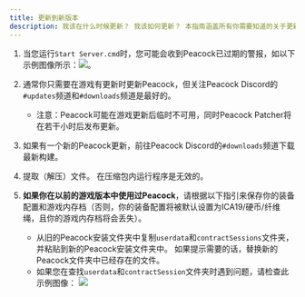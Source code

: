 ```yaml
---
title: 更新到新版本
description: 我该在什么时候更新？ 我该如何更新？ 本指南涵盖所有你需要知道的关于更新的内容。
---
```


1. 当您运行`Start Server.cmd`时，您可能会收到Peacock已过期的警报，如以下示例图像所示：![](/img/peacock_out_of_date.png)。
2. 通常你只需要在游戏有更新时更新Peacock，但关注Peacock Discord的`#updates`频道和`#downloads`频道是最好的。
    - 注意：Peacock可能在游戏更新后临时不可用，同时Peacock Patcher将在若干小时后发布更新。
3. 如果有一个新的Peacock更新，前往Peacock Discord的`#downloads`频道下载最新构建。
4. 提取（解压）文件。 在压缩包内运行程序是无效的。
5. **如果你在以前的游戏版本中使用过Peacock**，请根据以下指引来保存你的装备配置和游戏内存档（否则，你的装备配置将被默认设置为ICA19/硬币/纤维绳，且你的游戏内存档将会丢失）。

    - 从旧的Peacock安装文件夹中复制`userdata`和`contractSessions`文件夹，并粘贴到新的Peacock安装文件夹中。 如果提示需要的话，替换新的Peacock文件夹中已经存在的文件。
    - 如果您在查找`userdata`和`contractSession`文件夹时遇到问题，请检查此示例图像： ![](/img/userdata_contractsessions.png)
